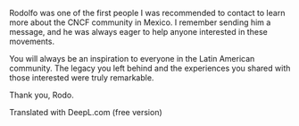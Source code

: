Rodolfo was one of the first people I was recommended to contact to learn more about the CNCF community in Mexico. I remember sending him a message, and he was always eager to help anyone interested in these movements.

You will always be an inspiration to everyone in the Latin American community. The legacy you left behind and the experiences you shared with those interested were truly remarkable.

Thank you, Rodo.

Translated with DeepL.com (free version)
